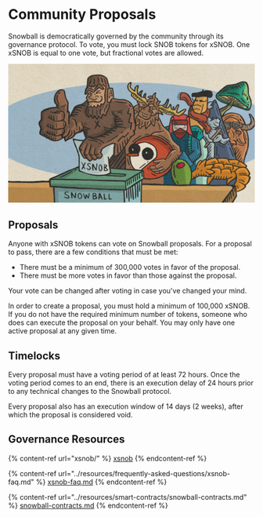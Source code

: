 # Community Proposals

Snowball is democratically governed by the community through its governance protocol. To vote, you must lock SNOB tokens for xSNOB. One xSNOB is equal to one vote, but fractional votes are allowed.

![](../.gitbook/assets/voting.jpeg)

## Proposals

Anyone with xSNOB tokens can vote on Snowball proposals. For a proposal to pass, there are a few conditions that must be met:

* There must be a minimum of 300,000 votes in favor of the proposal.
* There must be more votes in favor than those against the proposal.

Your vote can be changed after voting in case you've changed your mind.

In order to create a proposal, you must hold a minimum of 100,000 xSNOB. If you do not have the required minimum number of tokens, someone who does can execute the proposal on your behalf. You may only have one active proposal at any given time.

## Timelocks

Every proposal must have a voting period of at least 72 hours. Once the voting period comes to an end, there is an execution delay of 24 hours prior to any technical changes to the Snowball protocol.

Every proposal also has an execution window of 14 days (2 weeks), after which the proposal is considered void.

## Governance Resources

{% content-ref url="xsnob/" %}
[xsnob](xsnob/)
{% endcontent-ref %}

{% content-ref url="../resources/frequently-asked-questions/xsnob-faq.md" %}
[xsnob-faq.md](../resources/frequently-asked-questions/xsnob-faq.md)
{% endcontent-ref %}

{% content-ref url="../resources/smart-contracts/snowball-contracts.md" %}
[snowball-contracts.md](../resources/smart-contracts/snowball-contracts.md)
{% endcontent-ref %}
